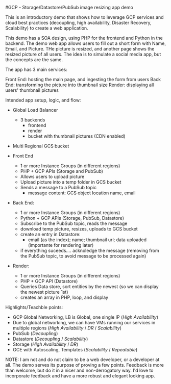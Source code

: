 #GCP - Storage/Datastore/PubSub image resizing app demo

This is an introductory demo that shows how to leverage GCP services and cloud best practices (decoupling, high availability, 
Disaster Recovery, Scalability) to create a web application.

This demo has a SOA design, using PHP for the frontend and Python in the backend. The demo web app allows users to fill out
a short form with Name, Email, and Picture. THe picture is resized, and another page shows the resized picture of all users.
The idea is to simulate a social media app, but the concepts are the same.

The app has 3 main services:

Front End: hosting the main page, and ingesting the form from users
Back End: transforming the picture into thumbnail size
Render: displaying all users' thumbnail pictures

Intended app setup, logic, and flow:

- Global Load Balancer 
  - 3 backends
    - frontend
    - render
    - bucket with thumbnail pictures (CDN enabled)

- Multi Regional GCS bucket

- Front End
  - 1 or more Instance Groups (in different regions)
  - PHP + GCP APIs (Storage and PubSub)
  - Allows users to upload picture
  - Upload picture into a temp folder in GCS bucket
  - Sends a message to a PubSub topic
    - message content: GCS object location name, email

- Back End:
  - 1 or more Instance Groups (in different regions)
  - Python + GCP APIs (Storage, PubSub, Datastore)
  - Subscribe to the PubSub topic, reads the message
  - download temp picture, resizes, uploads to GCS bucket
  - create an entry in Datastore:
    - email (as the index); name; thumbnail url; data uploaded (importante for rendering later)
  - if everything suceeds.... acknoledge the message (removing from the PubSub topic, to avoid message to be processed again)

- Render:
  - 1 or more Instance Groups (in different regions)
  - PHP + GCP API (Datastore)
  - Queries Data store, sort entities by the newest (so we can display the newest picture 1st)
  - creates an array in PHP, loop, and display
  
  
Highlights/Teachble points:

- GCP Global Networking, LB is Global, one single IP (*High Availability*)
- Due to global networking, we can have VMs running our services in multiple regions (*High Availability* / *DR* / *Scalability*)
- PubSub (*Decoupling*)
- Datastore (*Decoupling* / *Scalability*)
- Storage (*High Availability* / *DR*)
- GCE with Autoscaling, Templates (*Scalability* / *Repeatable*)



NOTE: I am not and do not claim to be a web developer, or a developer at all. The demo serves its purpose of proving a few points.
Feedback is more than welcome, but do it in a nicer and non-derrogatory way. I'd love to incorporate feedback and have a more 
robust and elegant looking app.

